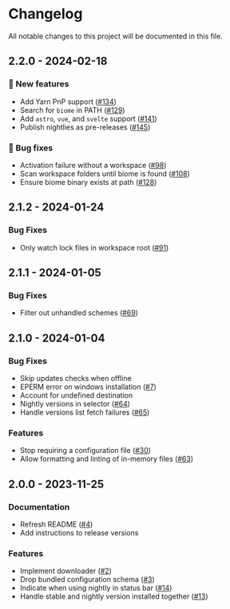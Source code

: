 # Changelog

All notable changes to this project will be documented in this file.

## 2.2.0 - 2024-02-18

### <!-- 0 -->:rocket: New features

- Add Yarn PnP support ([#134](https://github.com/biomejs/biome-vscode/pull/134))
- Search for `biome` in PATH ([#129](https://github.com/biomejs/biome-vscode/pull/129))
- Add `astro`, `vue`, and `svelte` support ([#141](https://github.com/biomejs/biome-vscode/pull/141))
- Publish nightlies as pre-releases ([#145](https://github.com/biomejs/biome-vscode/pull/145))

### <!-- 1 -->:bug: Bug fixes

- Activation failure without a workspace ([#98](https://github.com/biomejs/biome-vscode/pull/98))
- Scan workspace folders until biome is found ([#108](https://github.com/biomejs/biome-vscode/pull/108))
- Ensure biome binary exists at path ([#128](https://github.com/biomejs/biome-vscode/pull/128))

## 2.1.2 - 2024-01-24

### Bug Fixes

- Only watch lock files in workspace root ([#91](https://github.com/biomejs/biome-vscode/pull/91))

## 2.1.1 - 2024-01-05

### Bug Fixes

- Filter out unhandled schemes ([#69](https://github.com/biomejs/biome-vscode/pull/69))

## 2.1.0 - 2024-01-04

### Bug Fixes

- Skip updates checks when offline
- EPERM error on windows installation ([#7](https://github.com/biomejs/biome-vscode/pull/7))
- Account for undefined destination
- Nightly versions in selector ([#64](https://github.com/biomejs/biome-vscode/pull/64))
- Handle versions list fetch failures ([#65](https://github.com/biomejs/biome-vscode/pull/65))

### Features

- Stop requiring a configuration file ([#30](https://github.com/biomejs/biome-vscode/pull/30))
- Allow formatting and linting of in-memory files ([#63](https://github.com/biomejs/biome-vscode/pull/63))

## 2.0.0 - 2023-11-25

### Documentation

- Refresh README ([#4](https://github.com/biomejs/biome-vscode/pull/4))
- Add instructions to release versions

### Features

- Implement downloader ([#2](https://github.com/biomejs/biome-vscode/pull/2))
- Drop bundled configuration schema ([#3](https://github.com/biomejs/biome-vscode/pull/3))
- Indicate when using nightly in status bar ([#14](https://github.com/biomejs/biome-vscode/pull/14))
- Handle stable and nightly version installed together ([#13](https://github.com/biomejs/biome-vscode/pull/13))